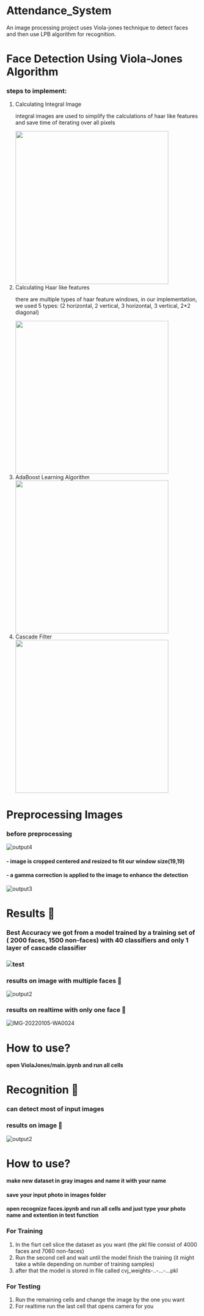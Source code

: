 # Attendance_System
An image processing project uses Viola-jones technique to detect faces and then use LPB algorithm for recognition.

# Face Detection Using Viola-Jones Algorithm 
### steps to implement:
<ol>
  <li>Calculating Integral Image</li>
  <p>integral images are used to simplify the calculations of haar like features and save time of iterating over all pixels</p>
  <img align="center" src="https://miro.medium.com/max/1400/1*o4Bqfss5VoACUFKOvexnLA.jpeg" width=400/>
  </br>
  <li>Calculating Haar like features</li>
  <p>there are multiple types of haar feature windows, in our implementation, we used 5 types:
    (2 horizontal, 2 vertical, 3 horizontal, 3 vertical, 2*2 diagonal)</p>
  
  <img align="center" src="https://miro.medium.com/max/875/1*QOLDt87T8DT-6bJpVV_raA.png" width= 400/>
  </br>
  <li>AdaBoost Learning Algorithm</li>
  <img align="center" src=https://miro.medium.com/max/1200/1*4CGCobq9JWvZZMHL7D7fCg.png width= 400/>
  <li>Cascade Filter</li>
  <img align="center" src=https://miro.medium.com/max/1400/1*an9QzEqvqY9PVssknJOCrw.png width= 400/>
</ol>

# Preprocessing Images
### before preprocessing
![output4](https://user-images.githubusercontent.com/56982963/148285026-3c41c979-1bd5-4480-86b2-7708feab3c91.png)
#### - image is cropped centered and resized to fit our window size(19,19)
#### - a gamma correction is applied to the image to enhance the detection
![output3](https://user-images.githubusercontent.com/56982963/148284897-98b3ac48-6e8e-4ee3-b6b4-7330ecdbb902.png)

# Results 📝
### Best Accuracy we got from a model trained by a training set of ( 2000 faces, 1500 non-faces) with 40 classifiers and only 1 layer of cascade classifier
### ![test](https://user-images.githubusercontent.com/56982963/148281772-ec127377-3b03-49be-97a9-2adab95a743f.png)
### results on image with multiple faces 👥
![output2](https://user-images.githubusercontent.com/56982963/148283237-cddbe5d2-f341-4995-a295-65170411dd41.png)
### results on realtime with only one face 👤

![IMG-20220105-WA0024](https://user-images.githubusercontent.com/56982963/148284081-83df6223-1f01-4564-92be-3115e274ed6e.jpg)

# How to use?
#### open ViolaJones/main.ipynb and run all cells



# Recognition 📝
### can detect most of input images
### results on image  👥
![output2](https://github.com/reem-atalah/Attendance_System/blob/main/report/BenzemaDetect.png?raw=true)

# How to use?
#### make new dataset in gray images and name it with your name
#### save your input photo in images folder
#### open recognize faces.ipynb and run all cells and just type your photo name and extention in test function 
### For Training
<ol><li> In the fisrt cell slice the dataset as you want (the pkl file consist of 4000 faces and 7060 non-faces)</li>
<li>Run the second cell and wait until the model finish the training (it might take a while depending on number of training samples)</li>
<li>after that the model is stored in file called cvj_weights-..-...-...pkl  </li>
  </ol>
  
### For Testing 
<ol><li> Run the remaining cells and change the image by the one you want </li>
<li> For realtime run the last cell that opens camera for you</li>
  </ol>

